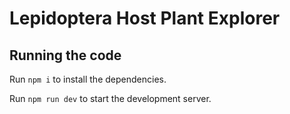 
  # Lepidoptera Host Plant Explorer


  ## Running the code

  Run `npm i` to install the dependencies.

  Run `npm run dev` to start the development server.
  
